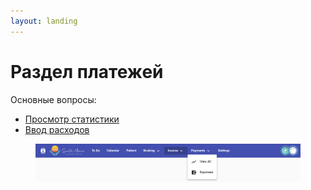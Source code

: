 ```yaml
---
layout: landing
---
```


# Раздел платежей

Основные вопросы:

* [Просмотр статистики](../to-do-section/viewing-statistics.md)
* [Ввод расходов](entering-expenses.md)

<figure><img src="../../../.gitbook/assets/image (3) (1) (1).png" alt=""><figcaption></figcaption></figure>
